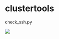 clustertools
============

check_ssh.py


![](http://f.cl.ly/items/381g0m191N1y1l0V0h3I/Screen%20Shot%202014-05-27%20at%203.15.13%20AM.png)
